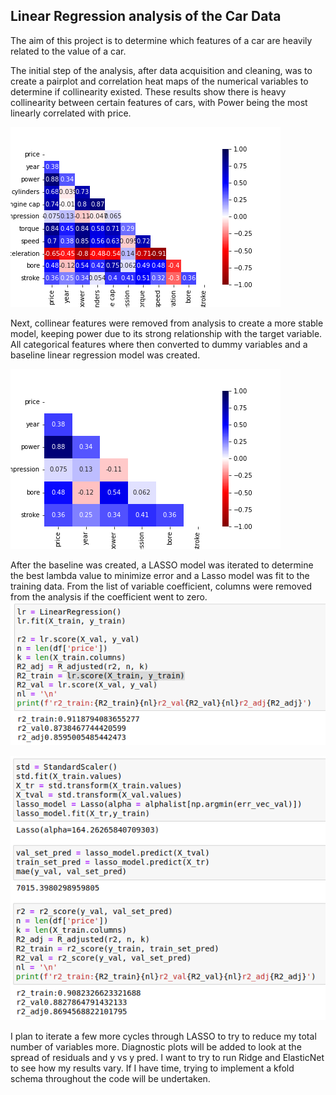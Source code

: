 ## Linear Regression analysis of the Car Data

The aim of this project is to determine which features of a car are heavily related to the value of a car.

The initial step of the analysis, after data acquisition and cleaning, was to create a pairplot and correlation heat maps of the numerical variables to determine if collinearity existed. These results show there is heavy collinearity between certain features of cars, with Power being the most linearly correlated with price.

![](Images/full_heat_map.png)


Next, collinear features were removed from analysis to create a more stable model, keeping power due to its strong relationship with the target variable. All categorical features where then converted to dummy variables and a baseline linear regression model was created.

![](Images/paired_heat_map.png)

After the baseline was created, a LASSO model was iterated to determine the best lambda value to minimize error and a Lasso model was fit to the training data. From the list of variable coefficient, columns were removed from the analysis if the coefficient went to zero.
![](Images/baseline_linear_regression.png)

![](Images/lasso_linear.png)

I plan to iterate a few more cycles through LASSO to try to reduce my total number of variables more. Diagnostic plots will be added to look at the spread of residuals and y vs y pred.
I want to try to run Ridge and ElasticNet to see how my results vary. If I have time, trying to implement a kfold schema throughout the code will be undertaken.
